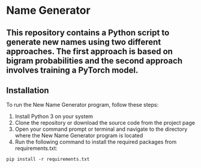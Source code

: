 # Name Generator 

## This repository contains a Python script to generate new names using two different approaches. The first approach is based on bigram probabilities and the second approach involves training a PyTorch model.

## Installation 

To run the New Name Generator program, follow these steps:

1. Install Python 3 on your system
2. Clone the repository or download the source code from the project page
3. Open your command prompt or terminal and navigate to the directory where the New Name Generator program is located
4. Run the following command to install the required packages from requirements.txt:
```
pip install -r requirements.txt
```
